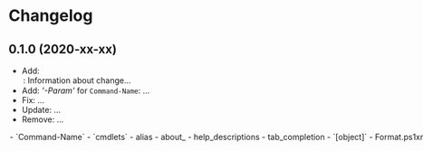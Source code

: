 ﻿# Changelog
## 0.1.0 (2020-xx-xx)
 - Add: <OPTION>: Information about change...
 - Add: *'-Param'* for `Command-Name`: ...
 - Fix: ...
 - Update: ...
 - Remove: ...

<OPTION>
 - `Command-Name`
 - `cmdlets`
 - alias
 - about_<FactorioProfiles>
 - help_descriptions
 - tab_completion
 - `[object]`
 - Format.ps1xml
 - should_process
 - stream_output
 - data